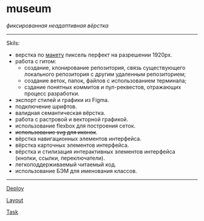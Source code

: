 # museum

_фиксированная неадаптивная вёрстка_

*****************************

Skils:
 * верстка по [макету](https://www.figma.com/file/7dI6mXBFTdTvXxuhZZTt5h/Museum?node-id=2101%3A12&t=0mvdBWS2QcEvJIoG-0) пиксель перфект на разрешении 1920рх.
 * работа с гитом: 
   - создание, клонирование репозитория, связь существующего локального репозитория с другим удаленным репозиторием;
   - создание веток, папок, файлов с использованием терминала;
   - сздание понятных коммитов и пул-реквестов, отражающих процесс разработки.
 * экспорт стилей и графики из Figma.
 * подключение шрифтов.
 * валидная семантическая вёрстка.
 * работа с растровой и векторной графикой.
 * использование flexbox для построения сеток.
 * ~~использование svg для иконок~~.
 * вёрстка навигационных элементов интерфейса.
 * вёрстка карточных элементов интерфейса.
 * вёрстка и стилизация интерактивных элементов интерфейса (кнопки, ссылки, переключатели).
 * легкоподдерживаемый читаемый код.
 * использование БЭМ для именования классов.
    
********************************


[Deploy](https://idzanamimao.github.io/museum/museum/)

[Layout](https://www.figma.com/file/7dI6mXBFTdTvXxuhZZTt5h/Museum?node-id=2101%3A12&t=0mvdBWS2QcEvJIoG-0)

[Task](https://github.com/rolling-scopes-school/tasks/blob/master/tasks/museum/museum.md)
